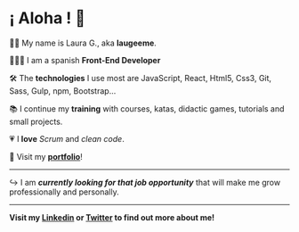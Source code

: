 # ¡ Aloha ! 🌴

🤙🏻 My name is Laura G., aka **laugeeme**. 

👩🏻‍💻 I am a spanish **Front-End Developer**

🛠 The **technologies** I use most are JavaScript, React, Html5, Css3, Git, Sass, Gulp, npm, Bootstrap...

📚 I continue my **training** with courses, katas, didactic games, tutorials and small projects.

💗 I **love** *Scrum* and *clean code*.

👀 Visit my **[portfolio](https://www.laugeeme.com)**!

***
 ↪ I am __*currently looking for that job opportunity*__ that will make me grow professionally and personally. 

***
**Visit my **[Linkedin](https://www.linkedin.com/in/laugeeme)** or **[Twitter](https://twitter.com/laugeeme)** to find out more about me!**